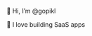👋 Hi, I’m @gopikl

👀 I love building SaaS apps
<!---
gopikl/gopikl is a ✨ special ✨ repository because its `README.md` (this file) appears on your GitHub profile.
You can click the Preview link to take a look at your changes.
--->
